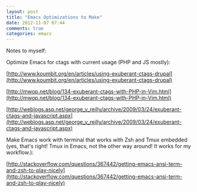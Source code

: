 ```yaml
---
layout: post
title: "Emacs Optimizations to Make"
date: 2012-11-07 07:44
comments: true
categories: emacs
---
```


Notes to myself:

Optimize Emacs for ctags with current usage (PHP and JS mostly):

[http://www.koumbit.org/en/articles/using-exuberant-ctags-drupal](http://www.koumbit.org/en/articles/using-exuberant-ctags-drupal)


[http://mwop.net/blog/134-exuberant-ctags-with-PHP-in-Vim.html](http://mwop.net/blog/134-exuberant-ctags-with-PHP-in-Vim.html)


[http://weblogs.asp.net/george_v_reilly/archive/2009/03/24/exuberant-ctags-and-javascript.aspx](http://weblogs.asp.net/george_v_reilly/archive/2009/03/24/exuberant-ctags-and-javascript.aspx)

Make Emacs work with terminal that works with Zsh and Tmux embedded (yes, that's right! Tmux in Emacs, not the other way around! It works for my workflow.):


[http://stackoverflow.com/questions/367442/getting-emacs-ansi-term-and-zsh-to-play-nicely](http://stackoverflow.com/questions/367442/getting-emacs-ansi-term-and-zsh-to-play-nicely)

